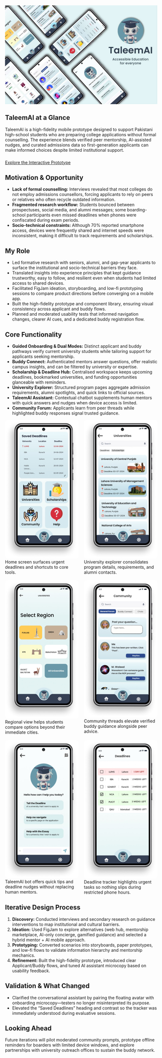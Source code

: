 ![TaleemAI banner artwork showing the mobile prototype](/images/portfolio/taleemai/banner.jpeg)

## TaleemAI at a Glance

TaleemAI is a high-fidelity mobile prototype designed to support Pakistani high-school students who are preparing college applications without formal counselling. The experience blends verified peer mentorship, AI-assisted nudges, and curated admissions data so first-generation applicants can make informed choices despite limited institutional support.

<div style="margin:24px 0;">
  <a href="{{ page.figma_link }}" class="btn btn--primary" target="_blank" rel="noopener">
    Explore the Interactive Prototype
  </a>
</div>

## Motivation & Opportunity

- **Lack of formal counselling:** Interviews revealed that most colleges do not employ admissions counsellors, forcing applicants to rely on peers or relatives who often recycle outdated information.
- **Fragmented research workflow:** Students bounced between prospectuses, social media, and alumni messages; some boarding-school participants even missed deadlines when phones were confiscated during exam periods.
- **Socio-technical constraints:** Although 70% reported smartphone access, devices were frequently shared and internet speeds were inconsistent, making it difficult to track requirements and scholarships.

## My Role

- Led formative research with seniors, alumni, and gap-year applicants to surface the institutional and socio-technical barriers they face.
- Translated insights into experience principles that kept guidance trustworthy, easy to follow, and resilient even when students had limited access to shared devices.
- Facilitated FigJam ideation, storyboarding, and low-fi prototyping sessions to compare product directions before converging on a mobile app.
- Built the high-fidelity prototype and component library, ensuring visual consistency across applicant and buddy flows.
- Planned and moderated usability tests that informed navigation changes, clearer AI cues, and a dedicated buddy registration flow.

## Core Functionality

- **Guided Onboarding & Dual Modes:** Distinct applicant and buddy pathways verify current university students while tailoring support for applicants seeking mentorship.
- **Buddy Connect:** Authenticated mentors answer questions, offer realistic campus insights, and can be filtered by university or expertise.
- **Scholarship & Deadline Hub:** Centralised workspace keeps upcoming deadlines, bookmarked universities, and funding opportunities glanceable with reminders.
- **University Explorer:** Structured program pages aggregate admission requirements, alumni spotlights, and quick links to official sources.
- **TaleemAI Assistant:** Contextual chatbot supplements human mentors with quick answers and nudges when device access is limited.
- **Community Forum:** Applicants learn from peer threads while highlighted buddy responses signal trusted guidance.

<div style="display:grid;grid-template-columns:repeat(auto-fit,minmax(220px,1fr));gap:18px;">
  <figure style="margin:0;">
    <img src="/images/portfolio/taleemai/taleemai-home.jpeg" alt="High-fidelity home screen with deadlines and feature shortcuts" style="width:100%;border-radius:8px;" />
    <figcaption>Home screen surfaces urgent deadlines and shortcuts to core tools.</figcaption>
  </figure>
  <figure style="margin:0;">
    <img src="/images/portfolio/taleemai/taleemai-university-list.jpeg" alt="University discovery screen with filters" style="width:100%;border-radius:8px;" />
    <figcaption>University explorer consolidates program details, requirements, and alumni contacts.</figcaption>
  </figure>
  <figure style="margin:0;">
    <img src="/images/portfolio/taleemai/taleemai-university-regions.jpeg" alt="Regional map showcasing universities across Pakistan" style="width:100%;border-radius:8px;" />
    <figcaption>Regional view helps students compare options beyond their immediate cities.</figcaption>
  </figure>
  <figure style="margin:0;">
    <img src="/images/portfolio/taleemai/taleemai-community.jpeg" alt="Community forum with highlighted buddy responses" style="width:100%;border-radius:8px;" />
    <figcaption>Community threads elevate verified buddy guidance alongside peer advice.</figcaption>
  </figure>
  <figure style="margin:0;">
    <img src="/images/portfolio/taleemai/taleemai-bot.jpeg" alt="Conversational bot screen" style="width:100%;border-radius:8px;" />
    <figcaption>TaleemAI bot offers quick tips and deadline nudges without replacing human mentors.</figcaption>
  </figure>
  <figure style="margin:0;">
    <img src="/images/portfolio/taleemai/taleemai-deadlines.jpeg" alt="Deadline tracker list" style="width:100%;border-radius:8px;" />
    <figcaption>Deadline tracker highlights urgent tasks so nothing slips during restricted phone hours.</figcaption>
  </figure>
</div>

## Iterative Design Process

1. **Discovery:** Conducted interviews and secondary research on guidance interventions to map institutional and cultural barriers.
2. **Ideation:** Used FigJam to explore alternatives (web hub, mentorship marketplace, AI-only concierge, gamified guidance) and selected a hybrid mentor + AI mobile approach.
3. **Prototyping:** Converted scenarios into storyboards, paper prototypes, and low-fi flows to validate information hierarchy and mentorship mechanics.
4. **Refinement:** Built the high-fidelity prototype, introduced clear Applicant/Buddy flows, and tuned AI assistant microcopy based on usability feedback.

## Validation & What Changed

- Clarified the conversational assistant by pairing the floating avatar with onboarding microcopy—testers no longer misinterpreted its purpose.
- Elevated the “Saved Deadlines” heading and contrast so the tracker was immediately understood during evaluative sessions.

## Looking Ahead

Future iterations will pilot moderated community prompts, prototype offline reminders for boarders with limited device windows, and explore partnerships with university outreach offices to sustain the buddy network.
